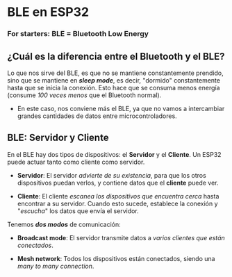 # BLE en ESP32

### For starters: BLE = Bluetooth Low Energy

## ¿Cuál es la diferencia entre el Bluetooth y el BLE?

Lo que nos sirve del BLE, es que no se mantiene constantemente prendido, sino que se mantiene en _**sleep mode**_, es decir, "dormido" constantemente hasta que se inicia la conexión. Esto hace que se consuma menos energía (consume _100 veces menos_ que el Bluetooth normal).

* En este caso, nos conviene más el BLE, ya que no vamos a intercambiar grandes cantidades de datos entre microcontroladores.


## BLE: Servidor y Cliente

En el BLE hay dos tipos de dispositivos: el **Servidor** y el **Cliente**. Un ESP32 puede actuar tanto como cliente como servidor.

* **Servidor**: El servidor _advierte de su existencia_, para que los otros dispositivos puedan verlos, y contiene datos que el **cliente** puede ver.

* **Cliente**: El cliente _escanea los dispositivos que encuentra cerca_ hasta encontrar a su servidor. Cuando esto sucede, establece la conexión y "_escucha_" los datos que envía el servidor.

Tenemos _**dos modos**_ de comunicación:

* **Broadcast mode**: El servidor transmite datos a _varios clientes que están conectados_.

* **Mesh network**: Todos los dispositivos están conectados, siendo una _many to many connection_.
